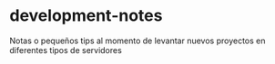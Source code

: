 # development-notes
Notas o pequeños tips al momento de levantar nuevos proyectos en diferentes tipos de servidores 
